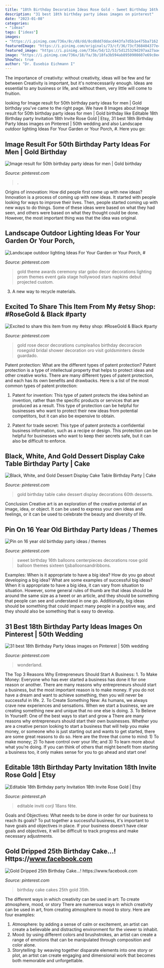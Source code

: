 ```yaml
---
title: "18th Birthday Decoration Ideas Rose Gold - Sweet Birthday 16th Balloons Centerpieces Decorations Rose Gold Balloon Themes Sixteen Tjsballoonsandribbons"
description: "31 best 18th birthday party ideas images on pinterest"
date: "2023-01-08"
categories:
- "ideas"
tags: ["ideas"]
images:
- "https://i.pinimg.com/736x/8c/d8/dd/8cd8dd7ddacd443fa7d5b1e475ba7162.jpg"
featuredImage: "https://i.pinimg.com/originals/73/cf/36/73cf368404377e424afcef508dce647c.jpg"
featured_image: "https://i.pinimg.com/736x/5d/12/53/5d125329d297aa27aae795456f0d95b9--birthday-table-st-birthday.jpg"
image: "https://i.pinimg.com/736x/18/fa/3b/18fa3b594ab8950908607e69c8ee2eb0.jpg"
ShowToc: true
author: "Dr. Eusebio Eichmann I"
---
```



The importance of creativity: without creativity, ideas will be few and far between
Creativity is important, but it's notnecessarily enough. Ideas are essential to any business or life, and without them, very little will come to fruition.

	

		
looking for Image result for 50th birthday party ideas for men | Gold birthday you've came to the right page. We have 8 Images about Image result for 50th birthday party ideas for men | Gold birthday like Editable 18th Birthday party Invitation 18th Invite Rose Gold | Etsy, 31 best 18th Birthday Party Ideas images on Pinterest | 50th wedding and also Landscape outdoor lighting Ideas For Your Garden or Your Porch, #. Here you go:
		
    
## Image Result For 50th Birthday Party Ideas For Men | Gold Birthday

<img loading=lazy src="https://i.pinimg.com/736x/18/fa/3b/18fa3b594ab8950908607e69c8ee2eb0.jpg" onerror="this.onerror=null;this.src='https://tse3.mm.bing.net/th?id=OIP.xAXkI8vKA65Zhi2DLJBBogHaKJ&amp;pid=15.1';" alt="Image result for 50th birthday party ideas for men | Gold birthday">

_Source: pinterest.com_

>. 

	

Origins of innovation: How did people first come up with new ideas?
Innovation is a process of coming up with new ideas. It started with people looking for ways to improve their lives. Then, people started coming up with new ways to do things. Some of these ideas were based on what they had seen, and others were based on what they thought could be done. However, the most important thing was that the idea was original.

    
## Landscape Outdoor Lighting Ideas For Your Garden Or Your Porch, #

<img loading=lazy src="https://i.pinimg.com/originals/73/cf/36/73cf368404377e424afcef508dce647c.jpg" onerror="this.onerror=null;this.src='https://tse3.mm.bing.net/th?id=OIP.MkqHj2N8owfrvy2d-Qi9qwHaLG&amp;pid=15.1';" alt="Landscape outdoor lighting Ideas For Your Garden or Your Porch, #">

_Source: pinterest.com_

>gold theme awards ceremony star gobo decor decorations lighting prom themes event gala stage hollywood stars napkins debut projected custom. 

	

3. A new way to recycle materials.

    
## Excited To Share This Item From My #etsy Shop: #RoseGold &amp; Black #party

<img loading=lazy src="https://i.pinimg.com/736x/8c/d8/dd/8cd8dd7ddacd443fa7d5b1e475ba7162.jpg" onerror="this.onerror=null;this.src='https://tse1.mm.bing.net/th?id=OIP.KS51wrFvgS1Vqlz8S1gB3gHaJ3&amp;pid=15.1';" alt="Excited to share this item from my #etsy shop: #RoseGold &amp; Black #party">

_Source: pinterest.com_

>gold rose decor decorations cumpleaños birthday decoracion rosegold bridal shower decoration oro visit goldsminters desde guardado. 

	

Patent protection: What are the different types of patent protection?
Patent protection is a type of intellectual property that helps to protect ideas and other creative works. There are many different types of patent protection, and each has its own benefits and drawbacks. Here is a list of the most common types of patent protection:
1) Patent for invention: This type of patent protects the idea behind an invention, rather than the specific products or services that are produced as a result. This type of protection can be helpful for businesses who want to protect their new ideas from potential competitors, but it can also be expensive to obtain.

2) Patent for trade secret: This type of patent protects a confidential business information, such as a recipe or design. This protection can be helpful for businesses who want to keep their secrets safe, but it can also be difficult to enforce.

    
## Black, White, And Gold Dessert Display Cake Table Birthday Party | Cake

<img loading=lazy src="https://i.pinimg.com/originals/b9/1e/b2/b91eb2e37bdd533477655441754fc411.jpg" onerror="this.onerror=null;this.src='https://tse2.mm.bing.net/th?id=OIP.LDnqRq9U1ROBP7BfTCgJrAHaLH&amp;pid=15.1';" alt="Black, White, and Gold Dessert Display Cake Table Birthday Party | Cake">

_Source: pinterest.com_

>gold birthday table cake dessert display decorations 60th desserts. 

	

Conclusion
Creative art is an exploration of the creative potential of an image, idea, or object. It can be used to express your own ideas and feelings, or it can be used to celebrate the beauty and diversity of life.

    
## Pin On 16 Year Old Birthday Party Ideas / Themes

<img loading=lazy src="https://i.pinimg.com/originals/53/36/41/53364118d60af9007b706f2d13766729.jpg" onerror="this.onerror=null;this.src='https://tse3.mm.bing.net/th?id=OIP.wuSJDSyyiy8kZZuqcm6kkgAAAA&amp;pid=15.1';" alt="Pin on 16 year old birthday party ideas / themes">

_Source: pinterest.com_

>sweet birthday 16th balloons centerpieces decorations rose gold balloon themes sixteen tjsballoonsandribbons. 

	

Examples: When is it appropriate to have a big idea? How do you go about developing a big idea? What are some examples of successful big ideas?
When it is appropriate to have a big idea, it can vary from situation to situation. However, some general rules of thumb are that ideas should be around the same size as a tweet or an article, and they should be something that people can see and understand in one go. Additionally, big ideas should be something that could impact many people in a positive way, and they should also be something that is easy to develop.

    
## 31 Best 18th Birthday Party Ideas Images On Pinterest | 50th Wedding

<img loading=lazy src="https://i.pinimg.com/736x/5d/12/53/5d125329d297aa27aae795456f0d95b9--birthday-table-st-birthday.jpg" onerror="this.onerror=null;this.src='https://tse4.mm.bing.net/th?id=OIP.dmDFsZKvmFJvG-k_jYLVbQHaJ3&amp;pid=15.1';" alt="31 best 18th Birthday Party Ideas images on Pinterest | 50th wedding">

_Source: pinterest.com_

>wonderland. 

	

The Top 3 Reasons Why Entrepreneurs Should Start A Business: 1. To Make Money: Everyone who has ever started a business has done it for one reason or another. There are many reasons why entrepreneurs should start a business, but the most important reason is to make money. If you do not have a dream and want to achieve something, then you will never be successful in life. 2. To Create Something New: As humans, we always crave new experiences and sensations. When we start a business, we are creating something new and unique that no one else is doing. 3. To Believe In Yourself: One of the best ways to start and grow a
There are many reasons why entrepreneurs should start their own businesses. Whether you are a creative person looking to start a business that will help you make money, or someone who is just starting out and wants to get started, there are some great reasons to do so. Here are the three that come to mind: 1) To make money; 2) To have control over your life; and 3) To learn more about what you’re doing. If you can think of others that might benefit from starting a business too, it only makes sense for you to go ahead and start one!

    
## Editable 18th Birthday Party Invitation 18th Invite Rose Gold | Etsy

<img loading=lazy src="https://i.pinimg.com/736x/4c/9a/e2/4c9ae2914179e76e40c1919a24925327.jpg" onerror="this.onerror=null;this.src='https://tse1.mm.bing.net/th?id=OIP.EF74_BMK_5PxLuACb910WwHaHa&amp;pid=15.1';" alt="Editable 18th Birthday party Invitation 18th Invite Rose Gold | Etsy">

_Source: pinterest.ph_

>editable inviti corjl 18ans fête. 

	

Goals and Objectives: What needs to be done in order for our business to reach its goals?
To put together a successful business, it's important to have goals and objectives in place. If your business doesn't have clear goals and objectives, it will be difficult to track progress and make necessary adjustments.

    
## Gold Dripped 25th Birthday Cake...! Https://www.facebook.com

<img loading=lazy src="https://i.pinimg.com/736x/2e/43/77/2e43774e67dcd283c2c18bb5a5321535.jpg" onerror="this.onerror=null;this.src='https://tse3.mm.bing.net/th?id=OIP.a2qZgAI4YZWTiM02B8KQSwHaMA&amp;pid=15.1';" alt="Gold Dripped 25th Birthday Cake...! https://www.facebook.com">

_Source: pinterest.com_

>birthday cake cakes 25th gold 35th. 

	

The different ways in which creativity can be used in art: To create atmosphere, mood, or story
There are numerous ways in which creativity can be used in art, from creating atmosphere to mood to story. Here are four examples:
1. Atmosphere: by adding a sense of calm or excitement, an artist can create a believable and distracting environment for the viewer to inhabit.
2. Mood: by using different colors and brushstrokes, an artist can create a range of emotions that can be manipulated through composition and color alone.
3. Storytelling: by weaving together disparate elements into one story or plot, an artist can create engaging and dimensional work that becomes both memorable and unforgettable.

